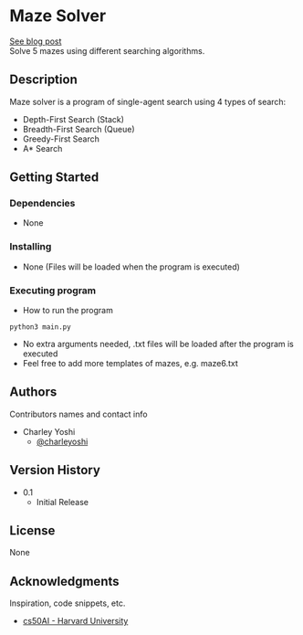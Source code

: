 # Maze Solver

[See blog post](https://charleytsang.io/post_maze.html) <br>
Solve 5 mazes using different searching algorithms.

## Description

Maze solver is a program of single-agent search using 4 types of search:
  * Depth-First Search (Stack)
  * Breadth-First Search (Queue)
  * Greedy-First Search
  * A* Search

## Getting Started

### Dependencies

* None

### Installing

* None (Files will be loaded when the program is executed)

### Executing program

* How to run the program
```
python3 main.py
```
* No extra arguments needed, .txt files will be loaded after the program is executed
* Feel free to add more templates of mazes, e.g. maze6.txt


## Authors

Contributors names and contact info

* Charley Yoshi
    * [@charleyoshi](https://charleytsang.io/)

## Version History

* 0.1
    * Initial Release

## License

None

## Acknowledgments

Inspiration, code snippets, etc.
* [cs50AI - Harvard University](https://cs50.harvard.edu/ai/2020/weeks/0/)
